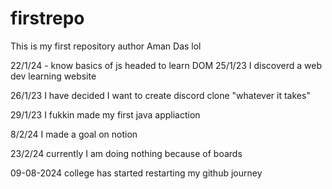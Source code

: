 # firstrepo
This is my first repository
author Aman Das lol


22/1/24 - know basics of js headed to learn DOM
25/1/23 I discoverd a web dev learning website

26/1/23 I have decided I want to create discord clone "whatever it takes"


29/1/23 I fukkin made my first java appliaction 


8/2/24 I made a goal on notion

23/2/24 currently I am doing nothing because of boards

09-08-2024 college has started restarting my github journey
